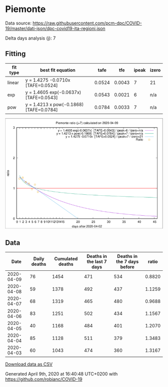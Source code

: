 # Piemonte

Data source: https://raw.githubusercontent.com/pcm-dpc/COVID-19/master/dati-json/dpc-covid19-ita-regioni.json

Delta days analysis (j): 7

## Fitting 
|fit type|best fit equation|tafe|tfe|ipeak|izero|
|-------|-----|--------|------|---|---|
|linear|y = 1.4275 -0.0710x  [TAFE=0.0524]|0.0524|0.0043|7|21|
|exp|y = 1.4605 exp(-0.0637x)  [TAFE=0.0543]|0.0543|0.0021|6|n/a|
|pow|y = 1.4213 x pow(-0.1868)  [TAFE=0.0784]|0.0784|0.0033|7|n/a|

![Plot](COVID-19_piemonte_j7_2020-04-09.png)

## Data
|Date|Daily deaths|Cumulated deaths|Deaths in the last 7 days|Deaths in the 7 days before|ratio|
|----|----------|-----------|-------|--------------------|-----|
|2020-04-09|76|1454|471|534|0.8820|
|2020-04-08|59|1378|492|437|1.1259|
|2020-04-07|68|1319|465|480|0.9688|
|2020-04-06|83|1251|502|434|1.1567|
|2020-04-05|40|1168|484|401|1.2070|
|2020-04-04|85|1128|511|379|1.3483|
|2020-04-03|60|1043|474|360|1.3167|

[Download data as CSV](COVID-19_piemonte_j7_2020-04-09.csv)

Generated April 9th, 2020 at 16:40:48 UTC+0200 with https://github.com/robianc/COVID-19
